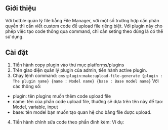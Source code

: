 ## Giới thiệu
Với botble quản lý file bằng File Manager, với một số trường hợp cần phân quyền thì cần viết custom code để upload file riêng biệt.
Với plugin này cho phép việc tạo code thông qua command, chỉ cần seting theo đúng là có thể sử dụng.

## Cài đặt
1. Tiến hành copy plugin vào thư mục platforms/plugins
2. Trên giao diện quản lý plugin của admin, tiến hành active plugin.
3. Chạy lệnh command:
`` cms:plugin:make:upload-file-generate {plugin : The plugin name} {name : Model name} {base : Base model name} ``
Với các thông số:
- plugin: tên plugins muốn thêm code upload file
- name: tên của phần code upload file, thường sẽ dựa trên tên này để tạo: Model, variable, input
- base: tên model bạn muốn tạo quan hệ cho bảng file được upload.
4. Tiến hành chỉnh sửa code theo phần đính kèm:
Ví dụ: 
